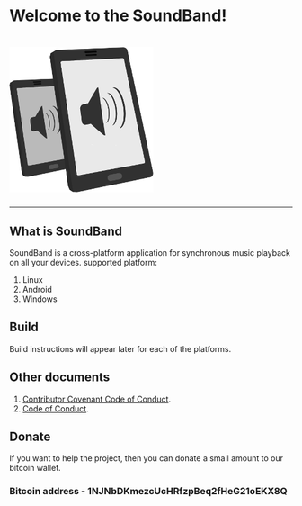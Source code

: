 # Welcome to the SoundBand!
# ![AlcoParty Logo](/resurses/icons/logo.png)

***************************
## What is SoundBand
SoundBand is a cross-platform application for synchronous music playback on all your devices.
supported platform: 
1. Linux
2. Android 
3. Windows 

## Build
Build instructions will appear later for each of the platforms.

## Оther documents
	
1. [Contributor Covenant Code of Conduct](/doc/Contributor_Covenant_Code_of_Conduct.md).
2. [Code of Conduct](doc/Code_of_Conduct.md).

## Donate
If you want to help the project, then you can donate a small amount to our bitcoin wallet.

### Bitcoin address - 1NJNbDKmezcUcHRfzpBeq2fHeG21oEKX8Q
